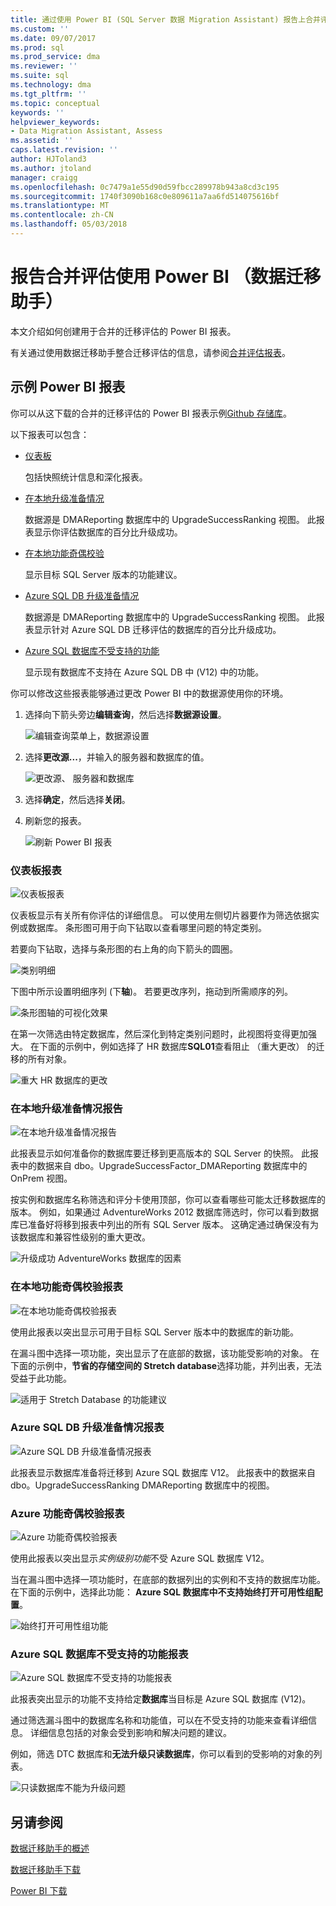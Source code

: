 ```yaml
---
title: 通过使用 Power BI (SQL Server 数据 Migration Assistant) 报告上合并评估 |Microsoft 文档
ms.custom: ''
ms.date: 09/07/2017
ms.prod: sql
ms.prod_service: dma
ms.reviewer: ''
ms.suite: sql
ms.technology: dma
ms.tgt_pltfrm: ''
ms.topic: conceptual
keywords: ''
helpviewer_keywords:
- Data Migration Assistant, Assess
ms.assetid: ''
caps.latest.revision: ''
author: HJToland3
ms.author: jtoland
manager: craigg
ms.openlocfilehash: 0c7479a1e55d90d59fbcc289978b943a8cd3c195
ms.sourcegitcommit: 1740f3090b168c0e809611a7aa6fd514075616bf
ms.translationtype: MT
ms.contentlocale: zh-CN
ms.lasthandoff: 05/03/2018
---
```

# <a name="report-on-your-consolidated-assessments-by-using-power-bi-data-migration-assistant"></a>报告合并评估使用 Power BI （数据迁移助手）

本文介绍如何创建用于合并的迁移评估的 Power BI 报表。

有关通过使用数据迁移助手整合迁移评估的信息，请参阅[合并评估报表](../dma/dma-consolidatereports.md)。

## <a name="sample-power-bi-reports"></a>示例 Power BI 报表

你可以从这下载的合并的迁移评估的 Power BI 报表示例[Github 存储库](https://github.com/Microsoft/sql-server-samples/tree/master/samples/features/data-migration-assistant)。

以下报表可以包含： 

- [仪表板](#dashboard--details)

  包括快照统计信息和深化报表。

- [在本地升级准备情况](#on-premises-upgrade-readiness--details)

  数据源是 DMAReporting 数据库中的 UpgradeSuccessRanking 视图。  此报表显示你评估数据库的百分比升级成功。

- [在本地功能奇偶校验](#on-premise-feature-parity--details)

  显示目标 SQL Server 版本的功能建议。

- [Azure SQL DB 升级准备情况](#azure-sql-db-upgrade-readiness--details)

  数据源是 DMAReporting 数据库中的 UpgradeSuccessRanking 视图。  此报表显示针对 Azure SQL DB 迁移评估的数据库的百分比升级成功。

- [Azure SQL 数据库不受支持的功能](#azure-sql-db-unsupported-features--details)

  显示现有数据库不支持在 Azure SQL DB 中 (V12) 中的功能。

你可以修改这些报表能够通过更改 Power BI 中的数据源使用你的环境。 

1. 选择向下箭头旁边**编辑查询**，然后选择**数据源设置**。

   ![编辑查询菜单上，数据源设置](../dma/media/DataSourceSettings.png)

1. 选择**更改源...**，并输入的服务器和数据库的值。

   ![更改源、 服务器和数据库](../dma/media/ChangeSource.png)

1. 选择**确定**，然后选择**关闭**。

1. 刷新您的报表。

   ![刷新 Power BI 报表](../dma/media/RefreshReport.png)

### <a name="dashboard-report"></a>仪表板报表

![仪表板报表](../dma/media/DashboardReport.png)

仪表板显示有关所有你评估的详细信息。 可以使用左侧切片器要作为筛选依据实例或数据库。 条形图可用于向下钻取以查看哪里问题的特定类别。

若要向下钻取，选择与条形图的右上角的向下箭头的圆圈。

![类别明细](../dma/media/CategoryDrillDown.png)

下图中所示设置明细序列 (下**轴**)。 若要更改序列，拖动到所需顺序的列。

![条形图轴的可视化效果](../dma/media/VisualizationsAxis.png)

在第一次筛选由特定数据库，然后深化到特定类别问题时，此视图将变得更加强大。 在下面的示例中，例如选择了 HR 数据库**SQL01**查看阻止 （重大更改） 的迁移的所有对象。

![重大 HR 数据库的更改](../dma/media/BreakingChanges.png)

### <a name="on-premises-upgrade-readiness-report"></a>在本地升级准备情况报告

![在本地升级准备情况报告](../dma/media/OnPremisesUpgradeReadinessReport.png)

此报表显示如何准备你的数据库要迁移到更高版本的 SQL Server 的快照。 此报表中的数据来自 dbo。UpgradeSuccessFactor\_DMAReporting 数据库中的 OnPrem 视图。

按实例和数据库名称筛选和评分卡使用顶部，你可以查看哪些可能太迁移数据库的版本。 例如，如果通过 AdventureWorks 2012 数据库筛选时，你可以看到数据库已准备好将移到报表中列出的所有 SQL Server 版本。 这确定通过确保没有为该数据库和兼容性级别的重大更改。

![升级成功 AdventureWorks 数据库的因素](../dma/media/UpgradeSuccessFactor.png)

### <a name="on-premises-feature-parity-report"></a>在本地功能奇偶校验报表

![在本地功能奇偶校验报表](../dma/media/OnPremisesFeatureParityReport.png)

使用此报表以突出显示可用于目标 SQL Server 版本中的数据库的新功能。

在漏斗图中选择一项功能，突出显示了在底部的数据，该功能受影响的对象。 在下面的示例中，**节省的存储空间的 Stretch database**选择功能，并列出表，无法受益于此功能。

![适用于 Stretch Database 的功能建议](../dma/media/FeatureRecommend_StretchDatabase.png)

### <a name="azure-sql-db-upgrade-readiness-report"></a>Azure SQL DB 升级准备情况报表

![Azure SQL DB 升级准备情况报表](../dma/media/AzureSQLDBUpgradeReadinessReport.png)

此报表显示数据库准备将迁移到 Azure SQL 数据库 V12。 此报表中的数据来自 dbo。UpgradeSuccessRanking DMAReporting 数据库中的视图。

### <a name="azure-features-parity-report"></a>Azure 功能奇偶校验报表

![Azure 功能奇偶校验报表](../dma/media/AzureFeaturesParityReport.png)

使用此报表以突出显示*实例级别功能*不受 Azure SQL 数据库 V12。

当在漏斗图中选择一项功能时，在底部的数据列出的实例和不支持的数据库功能。 在下面的示例中，选择此功能： **Azure SQL 数据库中不支持始终打开可用性组配置**。  

![始终打开可用性组功能](../dma/media/Feature_AlwaysOnAvailability.png)

 
### <a name="azure-sql-db-unsupported-features-report"></a>Azure SQL 数据库不受支持的功能报表

![Azure SQL 数据库不受支持的功能报表](../dma/media/AzureSQLDBUnsupportedFeaturesReport.png)

此报表突出显示的功能不支持给定**数据库**当目标是 Azure SQL 数据库 (V12)。

通过筛选漏斗图中的数据库名称和功能值，可以在不受支持的功能来查看详细信息。 详细信息包括的对象会受到影响和解决问题的建议。

例如，筛选 DTC 数据库和**无法升级只读数据库**，你可以看到的受影响的对象的列表。

![只读数据库不能为升级问题](../dma/media/ReadOnlyDatabases.png)

## <a name="see-also"></a>另请参阅

[数据迁移助手的概述](../dma/dma-overview.md)

[数据迁移助手下载](https://www.microsoft.com/download/details.aspx?id=53595)

[Power BI 下载](https://powerbi.microsoft.com/)
